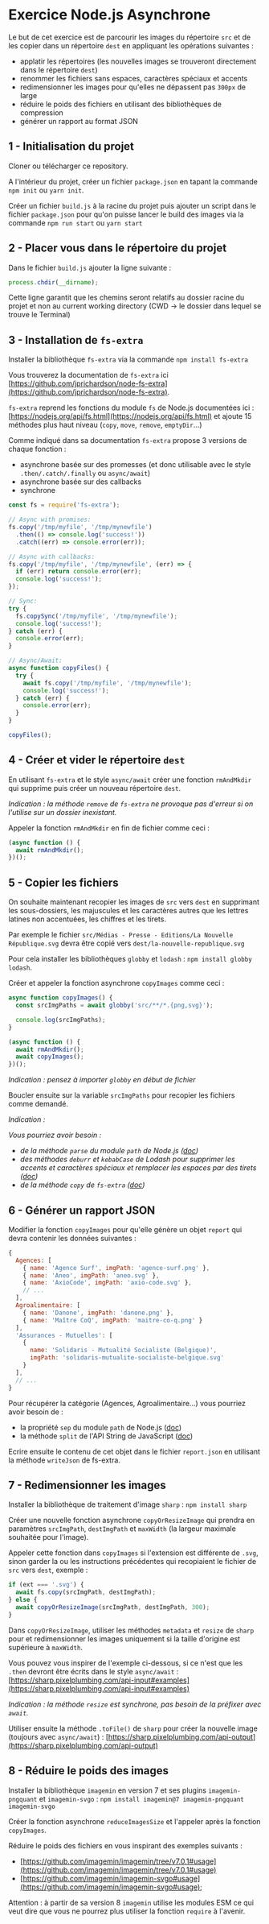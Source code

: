 # Exercice Node.js Asynchrone

Le but de cet exercice est de parcourir les images du répertoire `src` et de les copier dans un répertoire `dest` en appliquant les opérations suivantes :

- applatir les répertoires (les nouvelles images se trouveront directement dans le répertoire `dest`)
- renommer les fichiers sans espaces, caractères spéciaux et accents
- redimensionner les images pour qu'elles ne dépassent pas `300px` de large
- réduire le poids des fichiers en utilisant des bibliothèques de compression
- générer un rapport au format JSON

## 1 - Initialisation du projet

Cloner ou télécharger ce repository.

A l'intérieur du projet, créer un fichier `package.json` en tapant la commande `npm init` ou `yarn init`.

Créer un fichier `build.js` à la racine du projet puis ajouter un script dans le fichier `package.json` pour qu'on puisse lancer le build des images via la commande `npm run start` ou `yarn start`

## 2 - Placer vous dans le répertoire du projet

Dans le fichier `build.js` ajouter la ligne suivante :

```javascript
process.chdir(__dirname);
```

Cette ligne garantit que les chemins seront relatifs au dossier racine du projet et non au current working directory (CWD -> le dossier dans lequel se trouve le Terminal)

## 3 - Installation de `fs-extra`

Installer la bibliothèque `fs-extra` via la commande `npm install fs-extra`

Vous trouverez la documentation de `fs-extra` ici [https://github.com/jprichardson/node-fs-extra](https://github.com/jprichardson/node-fs-extra).

`fs-extra` reprend les fonctions du module `fs` de Node.js documentées ici : [https://nodejs.org/api/fs.html](https://nodejs.org/api/fs.html) et ajoute 15 méthodes plus haut niveau (`copy`, `move`, `remove`, `emptyDir`...)

Comme indiqué dans sa documentation `fs-extra` propose 3 versions de chaque fonction :

- asynchrone basée sur des promesses (et donc utilisable avec le style `.then/.catch/.finally` ou `async/await`)
- asynchrone basée sur des callbacks
- synchrone

```javascript
const fs = require('fs-extra');

// Async with promises:
fs.copy('/tmp/myfile', '/tmp/mynewfile')
  .then(() => console.log('success!'))
  .catch((err) => console.error(err));

// Async with callbacks:
fs.copy('/tmp/myfile', '/tmp/mynewfile', (err) => {
  if (err) return console.error(err);
  console.log('success!');
});

// Sync:
try {
  fs.copySync('/tmp/myfile', '/tmp/mynewfile');
  console.log('success!');
} catch (err) {
  console.error(err);
}

// Async/Await:
async function copyFiles() {
  try {
    await fs.copy('/tmp/myfile', '/tmp/mynewfile');
    console.log('success!');
  } catch (err) {
    console.error(err);
  }
}

copyFiles();
```

## 4 - Créer et vider le répertoire `dest`

En utilisant `fs-extra` et le style `async/await` créer une fonction `rmAndMkdir` qui supprime puis créer un nouveau répertoire `dest`.

_Indication : la méthode `remove` de `fs-extra` ne provoque pas d'erreur si on l'utilise sur un dossier inexistant._

Appeler la fonction `rmAndMkdir` en fin de fichier comme ceci :

```javascript
(async function () {
  await rmAndMkdir();
})();
```

## 5 - Copier les fichiers

On souhaite maintenant recopier les images de `src` vers `dest` en supprimant les sous-dossiers, les majuscules et les caractères autres que les lettres latines non accentuées, les chiffres et les tirets.

Par exemple le fichier `src/Médias - Presse - Editions/La Nouvelle République.svg` devra être copié vers `dest/la-nouvelle-republique.svg`

Pour cela installer les bibliothèques `globby` et `lodash` : `npm install globby lodash`.

Créer et appeler la fonction asynchrone `copyImages` comme ceci :

```javascript
async function copyImages() {
  const srcImgPaths = await globby('src/**/*.{png,svg}');

  console.log(srcImgPaths);
}

(async function () {
  await rmAndMkdir();
  await copyImages();
})();
```

_Indication : pensez à importer `globby` en début de fichier_

Boucler ensuite sur la variable `srcImgPaths` pour recopier les fichiers comme demandé.

_Indication :_

_Vous pourriez avoir besoin :_

- _de la méthode `parse` du module `path` de Node.js ([doc](https://nodejs.org/api/path.html))_
- _des méthodes `deburr` et `kebabCase` de Lodash pour supprimer les accents et caractères spéciaux et remplacer les espaces par des tirets ([doc](https://lodash.com/docs))_
- _de la méthode `copy` de `fs-extra` ([doc](https://github.com/jprichardson/node-fs-extra/blob/master/docs/copy.md))_

## 6 - Générer un rapport JSON

Modifier la fonction `copyImages` pour qu'elle génère un objet `report` qui devra contenir les données suivantes :

```javascript
{
  Agences: [
    { name: 'Agence Surf', imgPath: 'agence-surf.png' },
    { name: 'Aneo', imgPath: 'aneo.svg' },
    { name: 'AxioCode', imgPath: 'axio-code.svg' },
    // ...
  ],
  Agroalimentaire: [
    { name: 'Danone', imgPath: 'danone.png' },
    { name: 'Maître CoQ', imgPath: 'maitre-co-q.png' }
  ],
  'Assurances - Mutuelles': [
    {
      name: 'Solidaris - Mutualité Socialiste (Belgique)',
      imgPath: 'solidaris-mutualite-socialiste-belgique.svg'
    }
  ],
  // ...
}
```

Pour récupérer la catégorie (Agences, Agroalimentaire...) vous pourriez avoir besoin de :

- la propriété `sep` du module `path` de Node.js ([doc](https://nodejs.org/api/path.html))
- la méthode `split` de l'API String de JavaScript ([doc](https://developer.mozilla.org/en-US/docs/Web/JavaScript/Reference/Global_Objects/String))

Ecrire ensuite le contenu de cet objet dans le fichier `report.json` en utilisant la méthode `writeJson` de fs-extra.

## 7 - Redimensionner les images

Installer la bibliothèque de traitement d'image `sharp` : `npm install sharp`

Créer une nouvelle fonction asynchrone `copyOrResizeImage` qui prendra en paramètres `srcImgPath`, `destImgPath` et `maxWidth` (la largeur maximale souhaitée pour l'image).

Appeler cette fonction dans `copyImages` si l'extension est différente de `.svg`, sinon garder la ou les instructions précédentes qui recopiaient le fichier de `src` vers `dest`, exemple :

```javascript
if (ext === '.svg') {
  await fs.copy(srcImgPath, destImgPath);
} else {
  await copyOrResizeImage(srcImgPath, destImgPath, 300);
}
```

Dans `copyOrResizeImage`, utiliser les méthodes `metadata` et `resize` de `sharp` pour et redimensionner les images uniquement si la taille d'origine est supérieure à `maxWidth`.

Vous pouvez vous inspirer de l'exemple ci-dessous, si ce n'est que les `.then` devront être écrits dans le style `async/await` : [https://sharp.pixelplumbing.com/api-input#examples](https://sharp.pixelplumbing.com/api-input#examples)

_Indication : la méthode `resize` est synchrone, pas besoin de la préfixer avec `await`._

Utiliser ensuite la méthode `.toFile()` de `sharp` pour créer la nouvelle image (toujours avec `async/await`) : [https://sharp.pixelplumbing.com/api-output](https://sharp.pixelplumbing.com/api-output)

## 8 - Réduire le poids des images

Installer la bibliothèque `imagemin` en version 7 et ses plugins `imagemin-pngquant` et `imagemin-svgo` : `npm install imagemin@7 imagemin-pngquant imagemin-svgo`

Créer la fonction asynchrone `reduceImagesSize` et l'appeler après la fonction `copyImages`.

Réduire le poids des fichiers en vous inspirant des exemples suivants :

- [https://github.com/imagemin/imagemin/tree/v7.0.1#usage](https://github.com/imagemin/imagemin/tree/v7.0.1#usage)
- [https://github.com/imagemin/imagemin-svgo#usage](https://github.com/imagemin/imagemin-svgo#usage);

Attention : à partir de sa version 8 `imagemin` utilise les modules ESM ce qui veut dire que vous ne pourrez plus utiliser la fonction `require` à l'avenir.
